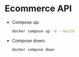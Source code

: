 # Ecommerce API

- Compose up:

  ```bash
  docker compose up -d --build
  ```

- Compose down:

  ```bash
  docker compose down
  ```
